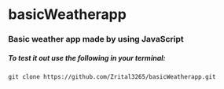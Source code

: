 # basicWeatherapp
### Basic weather app made by using JavaScript

##### To test it out use the following in your terminal:

```
git clone https://github.com/Zrital3265/basicWeatherapp.git
```
